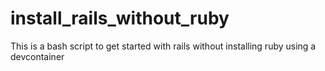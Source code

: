 # install_rails_without_ruby
This is a bash script to get started with rails without installing ruby using a devcontainer
